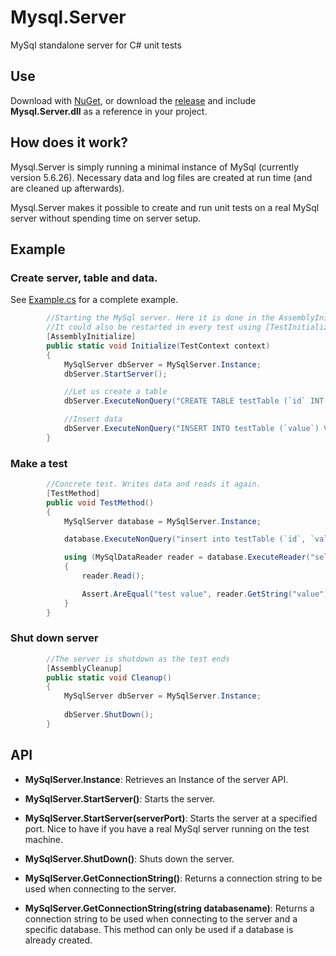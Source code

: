 # Mysql.Server
MySql standalone server for C# unit tests

## Use
Download with [NuGet](https://www.nuget.org/packages/MySql.Server/), or download the [release](https://github.com/stumpdk/Mysql.Server/releases) and include **Mysql.Server.dll** as a reference in your project.

## How does it work?
Mysql.Server is simply running a minimal instance of MySql (currently version 5.6.26). Necessary data and log files are created at run time (and are cleaned up afterwards).

Mysql.Server makes it possible to create and run unit tests on a real MySql server without spending time on server setup.

## Example

### Create server, table and data.
See [Example.cs](https://github.com/stumpdk/MySqlStandAloneServer/blob/master/Example.cs) for a complete example.
```c#
        //Starting the MySql server. Here it is done in the AssemblyInitialize method for performance purposes.
        //It could also be restarted in every test using [TestInitialize] attribute
        [AssemblyInitialize]
        public static void Initialize(TestContext context)
        {
            MySqlServer dbServer = MySqlServer.Instance;
            dbServer.StartServer();

            //Let us create a table
            dbServer.ExecuteNonQuery("CREATE TABLE testTable (`id` INT NOT NULL, `value` CHAR(150) NULL,  PRIMARY KEY (`id`)) ENGINE = MEMORY;");

            //Insert data
            dbServer.ExecuteNonQuery("INSERT INTO testTable (`value`) VALUES ('some value')");
        }
```

### Make a test
```c#
        //Concrete test. Writes data and reads it again.
        [TestMethod]
        public void TestMethod()
        {
            MySqlServer database = MySqlServer.Instance;

            database.ExecuteNonQuery("insert into testTable (`id`, `value`) VALUES (2, 'test value')");

            using (MySqlDataReader reader = database.ExecuteReader("select * from testTable WHERE id = 2"))
            {
                reader.Read();

                Assert.AreEqual("test value", reader.GetString("value"), "Inserted and read string should match");
            }
        }
```

### Shut down server
```c#       
        //The server is shutdown as the test ends
        [AssemblyCleanup]
        public static void Cleanup()
        {
            MySqlServer dbServer = MySqlServer.Instance;
    
            dbServer.ShutDown();
        }
```

## API
* **MySqlServer.Instance**: Retrieves an Instance of the server API.

* **MySqlServer.StartServer()**: Starts the server.

* **MySqlServer.StartServer(serverPort)**: Starts the server at a specified port. Nice to have if you have a real MySql server running on the test machine.

* **MySqlServer.ShutDown()**: Shuts down the server.

* **MySqlServer.GetConnectionString()**: Returns a connection string to be used when connecting to the server.

* **MySqlServer.GetConnectionString(string databasename)**: Returns a connection string to be used when connecting to the server and a specific database. This method can only be used if a database is already created.

